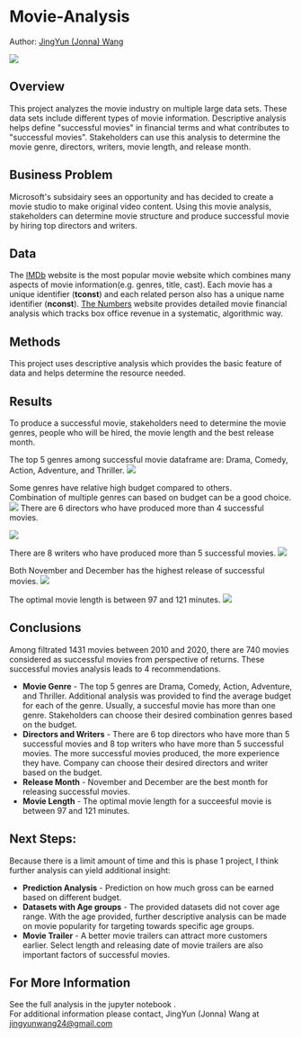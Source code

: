 # Movie-Analysis
Author: [JingYun (Jonna) Wang](/jingyunwang24@gmail.com)

<img src="images/movie_analysis.jpg">

## Overview
This project analyzes the movie industry on multiple large data sets. These data sets include different types of movie information. Descriptive analysis helps define "successful movies" in financial terms and what contributes to "successful movies". Stakeholders can use this analysis to determine the movie genre, directors, writers, movie length, and release month. 

## Business Problem
Microsoft's subsidairy sees an opportunity and has decided to create a movie studio to make original video content. Using this movie analysis, stakeholders can determine movie structure and produce successful movie by hiring top directors and writers.

## Data
The [IMDb](/https://datasets.imdbws.com/) website is the most popular movie website which combines many aspects of movie information(e.g. genres, title, cast). Each movie has a unique identifier (<b>tconst</b>) and each related person also has a unique name identifier (<b>nconst</b>). [The Numbers](/https://www.the-numbers.com/movie/budgets/all) website provides detailed movie financial analysis which tracks box office revenue in a systematic, algorithmic way.

## Methods
This project uses descriptive analysis which provides the basic feature of data and helps determine the resource needed.

## Results
To produce a successful movie, stakeholders need to determine the movie genres, people who will be hired, the movie length and the best release month. 

The top 5 genres among successful movie dataframe are: Drama, Comedy, Action, Adventure, and Thriller. 
<img src="images/Genre Distribution.png">

Some genres have relative high budget compared to others. <br>
Combination of multiple genres can based on budget can be a good choice.
<img src="images/Average Budget by Genre.png">
There are 6 directors who have produced more than 4 successful movies. 

<img src="images/Top Directors.png">

There are 8 writers who have produced more than 5 successful movies.
<img src="images/Top Writers.png">

Both November and December has the highest release of successful movies. 
<img src="images/Release Month Order.png">

The optimal movie length is between 97 and 121 minutes.
<img src="images/Movie Length.png">

## Conclusions
Among filtrated 1431 movies between 2010 and 2020, there are 740 movies considered as successful movies from perspective of returns. These successful movies analysis leads to 4 recommendations. 
* <b>Movie Genre</b> - The top 5 genres are Drama, Comedy, Action, Adventure, and Thriller. Additional analysis was provided to find the average budget for each of the genre. Usually, a succesful movie has more than one genre. Stakeholders can choose their desired combination genres based on the budget.
* <b>Directors and Writers</b> - There are 6 top directors who have more than 5 successful movies and 8 top writers who have more than 5 successful movies. The more successful movies produced, the more experience they have. Company can choose their desired directors and writer based on the budget.
* <b>Release Month</b> - November and December are the best month for releasing successful movies. 
* <b>Movie Length</b> - The optimal movie length for a succeesful movie is between 97 and 121 minutes.

## Next Steps:
Because there is a limit amount of time and this is phase 1 project, I think further analysis can yield additional insight:

* <b>Prediction Analysis</b> - Prediction on how much gross can be earned based on different budget.
* <b>Datasets with Age groups</b> - The provided datasets did not cover age range. With the age provided, further descriptive analysis can be made on movie popularity for targeting towards specific age groups.
* <b>Movie Trailer</b> - A better movie trailers can attract more customers earlier. Select length and releasing date of movie trailers are also important factors of successful movies.

## For More Information
See the full analysis in the jupyter notebook .<br>
For additional information please contact, JingYun (Jonna) Wang at jingyunwang24@gmail.com